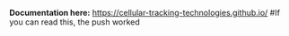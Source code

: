 **Documentation here:** https://cellular-tracking-technologies.github.io/
#If you can read this, the push worked